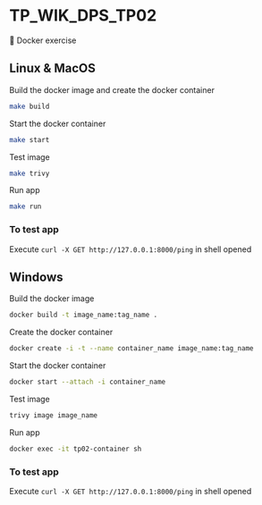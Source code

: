 # TP_WIK_DPS_TP02
🐋 Docker exercise



## Linux & MacOS

Build the docker image and create the docker container

```bash
make build
```

Start the docker container

```bash
make start
```

Test image

```bash
make trivy
```

Run app

```bash
make run
```

### To test app

Execute `curl -X GET http://127.0.0.1:8000/ping` in shell opened



## Windows

Build the docker image

```bash
docker build -t image_name:tag_name .
```

Create the docker container

```bash
docker create -i -t --name container_name image_name:tag_name
```

Start the docker container

```bash
docker start --attach -i container_name
```

Test image

```bash
trivy image image_name
```

Run app

```bash
docker exec -it tp02-container sh
```

### To test app
Execute `curl -X GET http://127.0.0.1:8000/ping` in shell opened